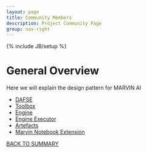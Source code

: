 ```yaml
---
layout: page
title: Community Members
description: Project Community Page
group: nav-right
---
```

<!--
{% comment %}
Licensed to the Apache Software Foundation (ASF) under one or more
contributor license agreements.  See the NOTICE file distributed with
this work for additional information regarding copyright ownership.
The ASF licenses this file to you under the Apache License, Version 2.0
(the "License"); you may not use this file except in compliance with
the License.  You may obtain a copy of the License at

http://www.apache.org/licenses/LICENSE-2.0

Unless required by applicable law or agreed to in writing, software
distributed under the License is distributed on an "AS IS" BASIS,
WITHOUT WARRANTIES OR CONDITIONS OF ANY KIND, either express or implied.
See the License for the specific language governing permissions and
limitations under the License.
{% endcomment %}
-->

{% include JB/setup %}

# General Overview

Here we will explain the design pattern for MARVIN AI

* [DAFSE](/marvin-platform-book/ch1_main_components/dasfe)
* [Toolbox](/marvin-platform-book/ch1_main_components/toolbox)
* [Engine](/marvin-platform-book/ch1_main_components/engine)
* [Engine Executor](/marvin-platform-book/ch1_main_components/engine_executor)
* [Artefacts](/marvin-platform-book/ch1_main_components/artefacts)
* [Marvin Notebook Extension](/marvin-platform-book/ch1_main_components/notebook)


[BACK TO SUMMARY](/marvin-platform-book/SUMMARY)